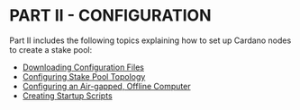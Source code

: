 # PART II - CONFIGURATION

Part II includes the following topics explaining how to set up Cardano nodes to create a stake pool:

* [Downloading Configuration Files](part-ii-configuration/downloading-configuration-files.md)
* [Configuring Stake Pool Topology](part-ii-configuration/configuring-stake-pool-topology.md)
* [Configuring an Air-gapped, Offline Computer](part-ii-configuration/configuring-an-air-gapped-offline-computer.md)
* [Creating Startup Scripts](part-ii-configuration/creating-startup-scripts.md)
